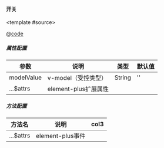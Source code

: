 #### 开关

<common-code-format>

  <template #source>
    <PC-ndSwitch-ndSwitch></PC-ndSwitch-ndSwitch>
  </template>

  @[code](../.vuepress/components/PC/ndSwitch/ndSwitch.vue)

</common-code-format>

##### 属性配置

| 参数            | 说明                     | 类型        | 默认值                                        |
| --------------- | ------------------------ | ----------- | --------------------------------------------- |
| modelValue   | v-model（受控类型）             | String   | ''                        | |
| ...$attrs   | element-plus扩展属性 |             |                                               |

##### 方法配置

| 方法名                      | 说明          | col3         |
| --------------------------- | ------------- | ------------ |
| ...$attrs    | element-plus事件  |      |
